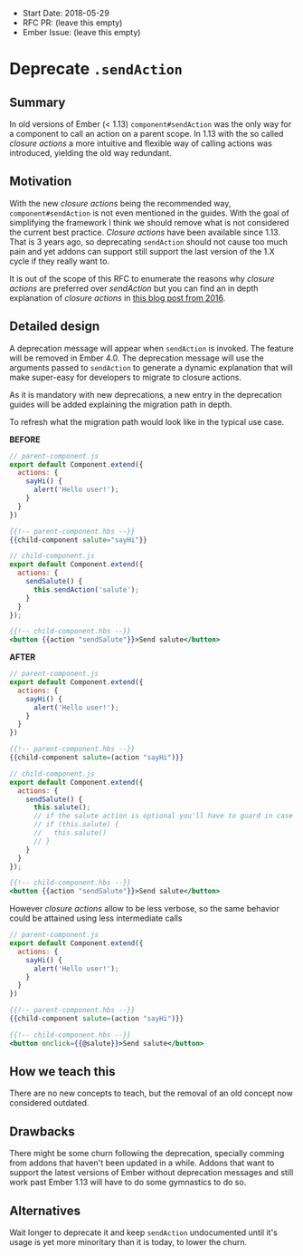 - Start Date: 2018-05-29
- RFC PR: (leave this empty)
- Ember Issue: (leave this empty)

# Deprecate `.sendAction`

## Summary

In old versions of Ember (< 1.13) `component#sendAction` was the only way for a component to call an
action on a parent scope. In 1.13 with the so called _closure actions_ a more intuitive and flexible
way of calling actions was introduced, yielding the old way redundant.

## Motivation

With the new _closure actions_ being the recommended way, `component#sendAction` is not even
mentioned in the guides.
With the goal of simplifying the framework I think we should remove what is not considered the
current best practice.
_Closure actions_ have been available since 1.13. That is 3 years ago, so deprecating `sendAction`
should not cause too much pain and yet addons can support still support the last version of the 1.X
cycle if they really want to.

It is out of the scope of this RFC to enumerate the reasons why _closure actions_ are preferred over
_sendAction_ but you can find an in depth explanation of _closure actions_ in [this blog post from 2016](http://miguelcamba.com/blog/2016/01/24/ember-closure-actions-in-depth).

## Detailed design

A deprecation message will appear when `sendAction` is invoked. The feature will be removed in
Ember 4.0. The deprecation message will use the arguments passed to `sendAction` to generate a dynamic
explanation that will make super-easy for developers to migrate to closure actions.

As it is mandatory with new deprecations, a new entry in the deprecation guides will be added
explaining the migration path in depth.

To refresh what the migration path would look like in the typical use case.

**BEFORE**
```js
// parent-component.js
export default Component.extend({
  actions: {
    sayHi() {
      alert('Hello user!');
    }
  }
})
```

```hbs
{{!-- parent-component.hbs --}}
{{child-component salute="sayHi"}}
```

```js
// child-component.js
export default Component.extend({
  actions: {
    sendSalute() {
      this.sendAction('salute');
    }
  }
});
```

```hbs
{{!-- child-component.hbs --}}
<button {{action "sendSalute"}}>Send salute</button>
```

**AFTER**
```js
// parent-component.js
export default Component.extend({
  actions: {
    sayHi() {
      alert('Hello user!');
    }
  }
})
```

```hbs
{{!-- parent-component.hbs --}}
{{child-component salute=(action "sayHi")}}
```

```js
// child-component.js
export default Component.extend({
  actions: {
    sendSalute() {
      this.salute();
      // if the salute action is optional you'll have to guard in case it's undefined:
      // if (this.salute) {
      //   this.salute()
      // }
    }
  }
});
```

```hbs
{{!-- child-component.hbs --}}
<button {{action "sendSalute"}}>Send salute</button>
```

However _closure actions_ allow to be less verbose, so the same behavior could be attained using
less intermediate calls

```js
// parent-component.js
export default Component.extend({
  actions: {
    sayHi() {
      alert('Hello user!');
    }
  }
})
```

```hbs
{{!-- parent-component.hbs --}}
{{child-component salute=(action "sayHi")}}
```

```hbs
{{!-- child-component.hbs --}}
<button onclick={{@salute}}>Send salute</button>
```

## How we teach this

There are no new concepts to teach, but the removal of an old concept now considered outdated.

## Drawbacks

There might be some churn following the deprecation, specially comming from addons that haven't been
updated in a while.
Addons that want to support the latest versions of Ember without deprecation messages and still work
past Ember 1.13 will have to do some gymnastics to do so.

## Alternatives

Wait longer to deprecate it and keep `sendAction` undocumented until it's usage is yet more minoritary
than it is today, to lower the churn.

